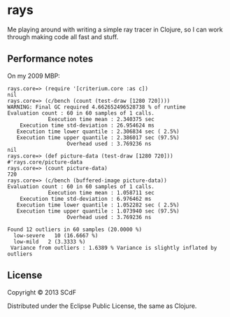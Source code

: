 # rays

Me playing around with writing a simple ray tracer in Clojure, so I can work through
making code all fast and stuff.

## Performance notes

On my 2009 MBP:

    rays.core=> (require '[criterium.core :as c])
    nil
    rays.core=> (c/bench (count (test-draw [1280 720])))
    WARNING: Final GC required 4.662652496528738 % of runtime
    Evaluation count : 60 in 60 samples of 1 calls.
                 Execution time mean : 2.340375 sec
        Execution time std-deviation : 26.954624 ms
       Execution time lower quantile : 2.306834 sec ( 2.5%)
       Execution time upper quantile : 2.386017 sec (97.5%)
                       Overhead used : 3.769236 ns
    nil
    rays.core=> (def picture-data (test-draw [1280 720]))
    #'rays.core/picture-data
    rays.core=> (count picture-data)
    720
    rays.core=> (c/bench (buffered-image picture-data))
    Evaluation count : 60 in 60 samples of 1 calls.
                 Execution time mean : 1.058711 sec
        Execution time std-deviation : 6.976462 ms
       Execution time lower quantile : 1.052282 sec ( 2.5%)
       Execution time upper quantile : 1.073940 sec (97.5%)
                       Overhead used : 3.769236 ns

    Found 12 outliers in 60 samples (20.0000 %)
      low-severe   10 (16.6667 %)
      low-mild   2 (3.3333 %)
     Variance from outliers : 1.6389 % Variance is slightly inflated by outliers

## License

Copyright © 2013 SCdF

Distributed under the Eclipse Public License, the same as Clojure.
